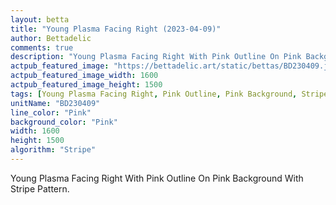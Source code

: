 ```yaml
---
layout: betta
title: "Young Plasma Facing Right (2023-04-09)"
author: Bettadelic
comments: true
description: "Young Plasma Facing Right With Pink Outline On Pink Background With Stripe Pattern."
actpub_featured_image: "https://bettadelic.art/static/bettas/BD230409.jpg"
actpub_featured_image_width: 1600
actpub_featured_image_height: 1500
tags: [Young Plasma Facing Right, Pink Outline, Pink Background, Stripe Pattern, April 2023]
unitName: "BD230409"
line_color: "Pink"
background_color: "Pink"
width: 1600
height: 1500
algorithm: "Stripe"
---
```


Young Plasma Facing Right With Pink Outline On Pink Background With Stripe Pattern.
